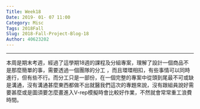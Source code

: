 ```yaml
---
Title: Week18
Date: 2019- 01- 07 11:00
Category: Misc
Tags: 2018Fall
Slug: 2018-Fall-Project-Blog-18
Author: 40623202
---
```




<!-- PELICAN_END_SUMMARY -->


----

本周是期末考週，經過了這學期18週的課程及分組專案，理解了設計一個商品不是那麼簡單的事，需要透過一個團隊的分工  ，而且環環相扣，有些事情可以同時進行，但有些不行。而分工只是一部份，在一個完整的專案中從頭到尾最不可或缺是溝通，沒有溝通甚麼東西都做不出就醫我們這次的專題來說，沒有跟組員說好需要甚麼或是圖須要怎麼畫進入V-rep模擬時會比較好作業，不然就會常常重工浪費時間。








